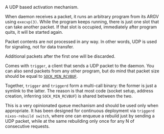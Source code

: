 A UDP based activation mechanism.

When daemon receives a packet, it runs an arbitrary program from its ARGV using
`execvp(3)`. While the program keeps running, there is just one slot that can
take another packet. If that slot is occupied, immediately after program quits,
it will be started again.

Packet contents are not processed in any way. In other words, UDP is used for
signaling, not for data transfer.

Additional packets after the first one will be discarded.

Comes with `trigger`, a client that sends a UDP packet to the daemon. You can
also send packets from any other program, but do mind that packet size should
be equal to [`SOCK_MIN_RCVBUF`][SOCK_MIN_RCVBUF].

Together, `trigger` and `triggerd` form a multi-call binary: the former is just
a symlink to the latter. The reason is that most code (socket setup, address
creation, inferring `SOCK_MIN_RCVBUF`) is shared between the two.

[SOCK_MIN_RCVBUF]: https://github.com/torvalds/linux/blob/v4.19-rc4/include/net/sock.h#L2185 

This is a very opinionated queue mechanism and should be used only when
appropriate. It has been designed for continuous deployment via `triggerd
nixos-rebuild switch`, where one can enqueue a rebuild just by sending a UDP
packet, while at the same rebuilding only once for any N of consecutive
requests.
